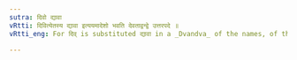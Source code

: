 ```yaml
---
sutra: दिवो द्यावा
vRtti: दिवित्येतस्य द्यावा इत्ययमादेशो भवति देवताद्वन्द्वे उत्तरपदे ॥
vRtti_eng: For दिव् is substituted द्यावा in a _Dvandva_ of the names, of the _Devatas_.

---
```

